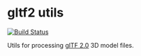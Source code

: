 # gltf2 utils

[![Build Status](https://travis-ci.org/urish/gltf2.png?branch=master)](https://travis-ci.org/urish/gltf2)

Utils for processing [glTF 2.0](https://github.com/KhronosGroup/glTF/blob/master/specification/2.0/README.md) 3D model files.


